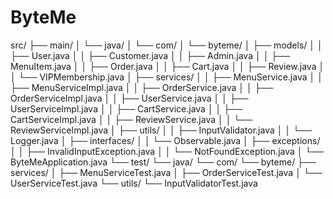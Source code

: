 # ByteMe

src/
├── main/
│   └── java/
│       └── com/
│           └── byteme/
│               ├── models/
│               │   ├── User.java
│               │   ├── Customer.java
│               │   ├── Admin.java
│               │   ├── MenuItem.java
│               │   ├── Order.java
│               │   ├── Cart.java
│               │   ├── Review.java
│               │   └── VIPMembership.java
│               ├── services/
│               │   ├── MenuService.java
│               │   ├── MenuServiceImpl.java
│               │   ├── OrderService.java
│               │   ├── OrderServiceImpl.java
│               │   ├── UserService.java
│               │   ├── UserServiceImpl.java
│               │   ├── CartService.java
│               │   ├── CartServiceImpl.java
│               │   ├── ReviewService.java
│               │   └── ReviewServiceImpl.java
│               ├── utils/
│               │   ├── InputValidator.java
│               │   └── Logger.java
│               ├── interfaces/
│               │   └── Observable.java
│               ├── exceptions/
│               │   ├── InvalidInputException.java
│               │   └── NotFoundException.java
│               └── ByteMeApplication.java
└── test/
    └── java/
        └── com/
            └── byteme/
                ├── services/
                │   ├── MenuServiceTest.java
                │   ├── OrderServiceTest.java
                │   └── UserServiceTest.java
                └── utils/
                    └── InputValidatorTest.java
